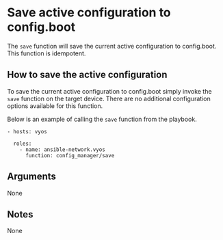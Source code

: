 # Save active configuration to config.boot
The `save` function will save the current active configuration to
config.boot. This function is idempotent.

## How to save the active configuration
To save the current active configuration to config.boot simply
invoke the `save` function on the target device. There are no
additional configuration options available for this function.

Below is an example of calling the `save` function from the playbook.

```
- hosts: vyos

  roles:
    - name: ansible-network.vyos
      function: config_manager/save
```

## Arguments

None

## Notes
None
